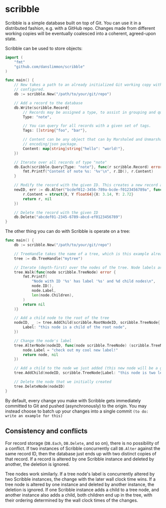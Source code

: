 # scribble

Scribble is a simple database built on top of Git. You can use it in a distributed fashion, e.g.
with a GitHub repo. Changes made from different working copies will be eventually coalesced into a
coherent, agreed-upon state.

Scribble can be used to store objects:

```go
import (
    "fmt"
    "github.com/danslimmon/scribble"
)

func main() {
    // New takes a path to an already initialized Git working copy with an origin remote already
    // configured.
    db := scribble.New("/path/to/your/git/repo")

    // Add a record to the database
    db.Write(scribble.Record{
        // Records may be assigned a type, to assist in grouping and querying.
        Type: "note",

        // You can query for all records with a given set of tags.
        Tags: []string{"foo", "bar"},

        // Content can be any object that can by Marshaled and Unmarshaled with the
        // encoding/json package.
        Content: map[string]string{"hello": "world!"},
    })

    // Iterate over all records of type "note"
    db.Each(scribble.Query{Type: "note"}, func(r scribble.Record) error {
        fmt.Printf("Content of note %s: '%v'\n", r.ID(), r.Content)
    }

    // Modify the record with the given ID. This creates a new record and deletes the old record.
    newID, err := db.Alter("bcdef012-3456-789a-bcde-f0123456789a", func(r scribble.Record) (scribble.Record, error) {
        r.Content = struct{X, Y float64}{X: 3.14, Y: 2.72}
        return r, nil
    })

    // Delete the record with the given ID
    db.Delete("abcdef01-2345-6789-abcd-ef0123456789")
}
```

The other thing you can do with Scribble is operate on a tree:

```go
func main() {
    db := scribble.New("/path/to/your/git/repo")

    // TreeHandle takes the name of a tree, which is this example already exists in the database.
    tree := db.TreeHandle("mytree")

    // Iterate (depth-first) over the nodes of the tree. Node labels are strings.
    tree.Walk(func(node scribble.TreeNode) error {
        fmt.Printf(
            "Node with ID '%s' has label '%s' and %d child nodes\n",
            node.ID(),
            node.Label,
            len(node.Children),
        )
        return nil
    )}

    // Add a child node to the root of the tree
    nodeID, _ := tree.AddChild(scribble.RootNodeID, scribble.TreeNode{
        Label: "this node is a child of the root node",
    })

    // Change the node's label
    tree.AlterNode(nodeID, func(node scribble.TreeNode) (scribble.TreeNode, error) {
        node.Label = "check out my cool new label!"
        return node, nil
    })

    // Add a child to the node we just added (this new node will be a grandchild of the root node)
    tree.AddChild(nodeID, scribble.TreeNode{Label: "this node is two levels down from the root node"})

    // Delete the node that we initially created
    tree.DeleteNode(nodeID)
}
```

By default, every change you make with Scribble gets immediately committed to Git and pushed
(asynchronously) to the origin. You may instead choose to batch up your changes into a single commit
`(to do: write an example for this)`

## Consistency and conflicts

For record storage (`DB.Each`, `DB.Delete`, and so on), there is no possibility of a conflict. If
two instances of Scribble concurrently call `DB.Alter` against the same record ID, then the database
just ends up with two distinct copies of that record. If a record is altered by one Scribble
instance and deleted by another, the deletion is ignored.

Tree nodes work similarly. If a tree node's label is concurrently altered by two Scribble
instances, the change with the later wall clock time wins. If a tree node is altered by one instance
and deleted by another instance, the deletion is ignored. If one Scribble instance adds a child to a
tree node, and another instance also adds a child, both children end up in the tree, with their
ordering determined by the wall clock times of the changes.
